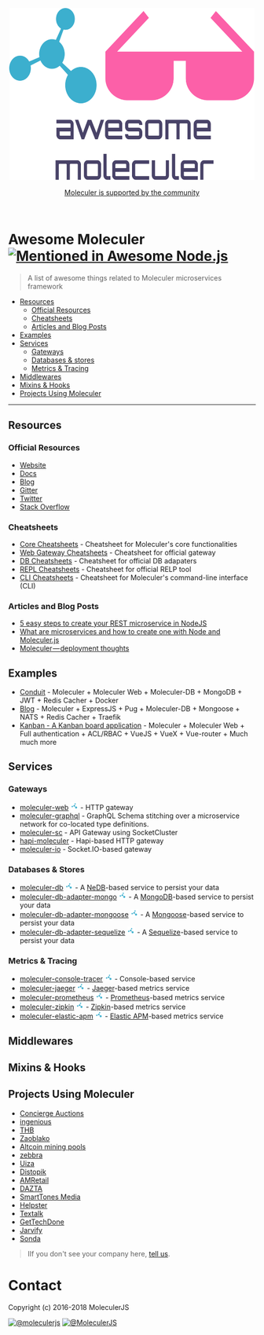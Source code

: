 <div align="center">
	<img width="500" height="350" src="media/awesome_moleculer.svg" alt="logo of awesome-moleculer repository">
	<br>
	<p>
		<a href="https://moleculer.services/support.html">Moleculer is supported by the community</a>
	</p>
	<br>
</div>

# Awesome Moleculer [![Mentioned in Awesome Node.js](https://awesome.re/mentioned-badge.svg)](https://github.com/sindresorhus/awesome-nodejs)

>A list of awesome things related to Moleculer microservices framework

- [Resources](#resources)
	- [Official Resources](#official-resources)
	- [Cheatsheets](#cheatsheets)
	- [Articles and Blog Posts](#articles-and-blog-posts)
- [Examples](#examples)
- [Services](#services)
	- [Gateways](#gateways)
	- [Databases & stores](#databases-&-stores)
	- [Metrics & Tracing](#metrics-&-tracing)
- [Middlewares](#middlewares)
- [Mixins & Hooks](#mixins--hooks)
- [Projects Using Moleculer](#projects-using-moleculer)

--------

## Resources

### Official Resources
- [Website](https://moleculer.services/)
- [Docs](https://moleculer.services/docs)
- [Blog](https://medium.com/moleculer)
- [Gitter](https://gitter.im/moleculerjs/moleculer)
- [Twitter](https://twitter.com/MoleculerJS)
- [Stack Overflow](https://stackoverflow.com/questions/tagged/moleculer)


### Cheatsheets
- [Core Cheatsheets](https://github.com/moleculerjs/moleculer-cheatsheets/blob/master/moleculer.js) - Cheatsheet for Moleculer's core functionalities
- [Web Gateway Cheatsheets](https://github.com/moleculerjs/moleculer-cheatsheets/blob/master/moleculer-web.js) - Cheatsheet for official gateway
- [DB Cheatsheets](https://github.com/moleculerjs/moleculer-cheatsheets/blob/master/moleculer-db.js) - Cheatsheet for official DB adapaters
- [REPL Cheatsheets](https://github.com/moleculerjs/moleculer-cheatsheets/blob/master/moleculer-repl.sh) - Cheatsheet for official RELP tool
- [CLI Cheatsheets](https://github.com/moleculerjs/moleculer-cheatsheets/blob/master/moleculer-cli.sh) - Cheatsheet for Moleculer's command-line interface (CLI)

### Articles and Blog Posts

- [5 easy steps to create your REST microservice in NodeJS](https://medium.com/moleculer/5-easy-steps-to-create-your-rest-microservice-in-nodejs-94aede3249fc)
- [What are microservices and how to create one with Node and Moleculer.js](https://medium.com/@r.heygate.dev/microservices-with-moleculer-js-c7e68803ec09)
- [Moleculer — deployment thoughts](https://dankuida.com/moleculer-deployment-thoughts-8e0fc8c0fb07)
## Examples

- [Conduit](https://github.com/moleculerjs/moleculer-examples/tree/master/conduit) -  Moleculer + Moleculer Web + Moleculer-DB + MongoDB + JWT + Redis Cacher + Docker
- [Blog](https://github.com/moleculerjs/moleculer-examples/tree/master/blog) - Moleculer + ExpressJS + Pug + Moleculer-DB + Mongoose + NATS + Redis Cacher + Traefik
- [Kanban - A Kanban board application](https://github.com/icebob/kantab) - Moleculer + Moleculer Web + Full authentication + ACL/RBAC + VueJS + VueX + Vue-router + Much much more

## Services

### Gateways
- [moleculer-web](https://moleculer.services/docs/moleculer-web.html) ![Official Moleculer Module](media/moleculer-tiny.png) - HTTP gateway
- [moleculer-graphql](https://github.com/MerlinLabs/moleculer-graphql#readme) - GraphQL Schema stitching over a microservice network for co-located type definitions.
- [moleculer-sc](https://github.com/tiaod/moleculer-sc#readme) - API Gateway using SocketCluster
- [hapi-moleculer](https://github.com/felipegcampos/hapi-moleculer) - Hapi-based HTTP gateway
- [moleculer-io](https://github.com/tiaod/moleculer-io) - Socket.IO-based gateway

### Databases & Stores
- [moleculer-db](https://github.com/moleculerjs/moleculer-db/tree/master/packages/moleculer-db#readme) ![Official Moleculer Module](media/moleculer-tiny.png) - A [NeDB](https://github.com/louischatriot/nedb)-based service to persist your data
- [moleculer-db-adapter-mongo](https://github.com/moleculerjs/moleculer-db/tree/master/packages/moleculer-db-adapter-mongo#readme) ![Official Moleculer Module](media/moleculer-tiny.png) - A [MongoDB](https://mongodb.github.io/node-mongodb-native/)-based service to persist your data
- [moleculer-db-adapter-mongoose](https://github.com/moleculerjs/moleculer-db/tree/master/packages/moleculer-db-adapter-mongoose#readme) ![Official Moleculer Module](media/moleculer-tiny.png) - A [Mongoose](https://mongoosejs.com/)-based service to persist your data
- [moleculer-db-adapter-sequelize](https://github.com/moleculerjs/moleculer-db/tree/master/packages/moleculer-db-adapter-sequelize#readme) ![Official Moleculer Module](media/moleculer-tiny.png) - A [Sequelize](http://docs.sequelizejs.com/)-based service to persist your data

### Metrics & Tracing
- [moleculer-console-tracer](https://github.com/moleculerjs/moleculer-metrics/tree/master/packages/moleculer-console-tracer#readme) ![Official Moleculer Module](media/moleculer-tiny.png) - Console-based service
- [moleculer-jaeger](https://github.com/moleculerjs/moleculer-metrics/tree/master/packages/moleculer-jaeger#readme) ![Official Moleculer Module](media/moleculer-tiny.png) - [Jaeger](https://www.jaegertracing.io/)-based metrics service
- [moleculer-prometheus](https://github.com/moleculerjs/moleculer-metrics/tree/master/packages/moleculer-jaeger#readme) ![Official Moleculer Module](media/moleculer-tiny.png) - [Prometheus](https://prometheus.io/)-based metrics service
- [moleculer-zipkin](https://github.com/moleculerjs/moleculer-metrics/tree/master/packages/moleculer-zipkin#readme) ![Official Moleculer Module](media/moleculer-tiny.png) - [Zipkin](https://zipkin.io/)-based metrics service
- [moleculer-elastic-apm](https://github.com/intech/moleculer-elastic-apm#moleculer-elastic-apm) ![Official Moleculer Module](media/moleculer-tiny.png) - [Elastic APM](https://www.elastic.co/solutions/apm)-based metrics service


## Middlewares


## Mixins & Hooks


## Projects Using Moleculer
- [Concierge Auctions](https://www.conciergeauctions.com/)
- [ingenious](http://www.ingsw.com/)
- [THB](https://www.thb.co.in/)
- [Zaoblako](https://zaoblako.ru/)
- [Altcoin mining pools](http://altcoinminingpools.com)
- [zebbra](https://zebbra.ch/)
- [Uiza](https://uiza.io)
- [Distopik](https://www.mixanalog.com)
- [AMRetail](http://amretail.ru)
- [DAZTA](https://dazta.com)
- [SmartTones Media](http://www.smarttonesmedia.com/)
- [Helpster](https://www.helpster.asia/id/business-en/)
- [Textalk](https://www.textalk.com/)
- [GetTechDone](https://www.gtechd.com/)
- [Jarvify](https://jarvify.com/)
- [Sonda](https://www.sonda.com/en/)

> IIf you don't see your company here, [tell us](https://github.com/moleculerjs/moleculer/issues/101).

# Contact
Copyright (c) 2016-2018 MoleculerJS

[![@moleculerjs](https://img.shields.io/badge/github-moleculerjs-green.svg)](https://github.com/moleculerjs) [![@MoleculerJS](https://img.shields.io/badge/twitter-MoleculerJS-blue.svg)](https://twitter.com/MoleculerJS)
